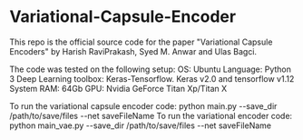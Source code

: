 # Variational-Capsule-Encoder
This repo is the official source code for the paper "Variational Capsule Encoders" by Harish RaviPrakash, Syed M. Anwar and Ulas Bagci.

The code was tested on the following setup:
OS: Ubuntu
Language: Python 3
Deep Learning toolbox: Keras-Tensorflow. Keras v2.0 and tensorflow v1.12
System RAM: 64Gb
GPU: Nvidia GeForce Titan Xp/Titan X

To run the variational capsule encoder code: python main.py --save_dir /path/to/save/files --net saveFileName
To run the variational encoder code: python main_vae.py --save_dir /path/to/save/files --net saveFileName
